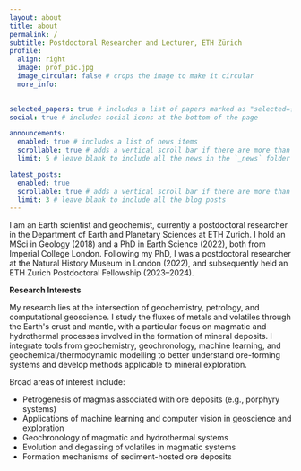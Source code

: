 ```yaml
---
layout: about
title: about
permalink: /
subtitle: Postdoctoral Researcher and Lecturer, ETH Zürich
profile:
  align: right
  image: prof_pic.jpg
  image_circular: false # crops the image to make it circular
  more_info:

  
selected_papers: true # includes a list of papers marked as "selected={true}"
social: true # includes social icons at the bottom of the page

announcements:
  enabled: true # includes a list of news items
  scrollable: true # adds a vertical scroll bar if there are more than 3 news items
  limit: 5 # leave blank to include all the news in the `_news` folder

latest_posts:
  enabled: true
  scrollable: true # adds a vertical scroll bar if there are more than 3 new posts items
  limit: 3 # leave blank to include all the blog posts
---
```


I am an Earth scientist and geochemist, currently a postdoctoral researcher in the Department of Earth and Planetary Sciences at ETH Zurich. I hold an MSci in Geology (2018) and a PhD in Earth Science (2022), both from Imperial College London. Following my PhD, I was a postdoctoral researcher at the Natural History Museum in London (2022), and subsequently held an ETH Zurich Postdoctoral Fellowship (2023–2024).

**Research Interests**

My research lies at the intersection of geochemistry, petrology, and computational geoscience. I study the fluxes of metals and volatiles through the Earth's crust and mantle, with a particular focus on magmatic and hydrothermal processes involved in the formation of mineral deposits. I integrate tools from geochemistry, geochronology, machine learning, and geochemical/thermodynamic modelling to better understand ore-forming systems and develop methods applicable to mineral exploration.

Broad areas of interest include:
- Petrogenesis of magmas associated with ore deposits (e.g., porphyry systems)
- Applications of machine learning and computer vision in geoscience and exploration
- Geochronology of magmatic and hydrothermal systems
- Evolution and degassing of volatiles in magmatic systems
- Formation mechanisms of sediment-hosted ore deposits